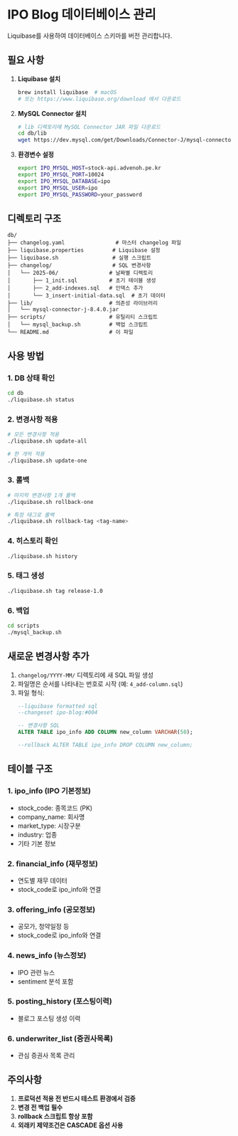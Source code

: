 # IPO Blog 데이터베이스 관리

Liquibase를 사용하여 데이터베이스 스키마를 버전 관리합니다.

## 필요 사항

1. **Liquibase 설치**
   ```bash
   brew install liquibase  # macOS
   # 또는 https://www.liquibase.org/download 에서 다운로드
   ```

2. **MySQL Connector 설치**
   ```bash
   # lib 디렉토리에 MySQL Connector JAR 파일 다운로드
   cd db/lib
   wget https://dev.mysql.com/get/Downloads/Connector-J/mysql-connector-j-8.4.0.jar
   ```

3. **환경변수 설정**
   ```bash
   export IPO_MYSQL_HOST=stock-api.advenoh.pe.kr
   export IPO_MYSQL_PORT=10024
   export IPO_MYSQL_DATABASE=ipo
   export IPO_MYSQL_USER=ipo
   export IPO_MYSQL_PASSWORD=your_password
   ```

## 디렉토리 구조

```
db/
├── changelog.yaml                # 마스터 changelog 파일
├── liquibase.properties         # Liquibase 설정
├── liquibase.sh                 # 실행 스크립트
├── changelog/                   # SQL 변경사항
│   └── 2025-06/                # 날짜별 디렉토리
│       ├── 1_init.sql          # 초기 테이블 생성
│       ├── 2_add-indexes.sql   # 인덱스 추가
│       └── 3_insert-initial-data.sql  # 초기 데이터
├── lib/                        # 의존성 라이브러리
│   └── mysql-connector-j-8.4.0.jar
├── scripts/                    # 유틸리티 스크립트
│   └── mysql_backup.sh         # 백업 스크립트
└── README.md                   # 이 파일

```

## 사용 방법

### 1. DB 상태 확인
```bash
cd db
./liquibase.sh status
```

### 2. 변경사항 적용
```bash
# 모든 변경사항 적용
./liquibase.sh update-all

# 한 개씩 적용
./liquibase.sh update-one
```

### 3. 롤백
```bash
# 마지막 변경사항 1개 롤백
./liquibase.sh rollback-one

# 특정 태그로 롤백
./liquibase.sh rollback-tag <tag-name>
```

### 4. 히스토리 확인
```bash
./liquibase.sh history
```

### 5. 태그 생성
```bash
./liquibase.sh tag release-1.0
```

### 6. 백업
```bash
cd scripts
./mysql_backup.sh
```

## 새로운 변경사항 추가

1. `changelog/YYYY-MM/` 디렉토리에 새 SQL 파일 생성
2. 파일명은 순서를 나타내는 번호로 시작 (예: `4_add-column.sql`)
3. 파일 형식:
   ```sql
   --liquibase formatted sql
   --changeset ipo-blog:#004
   
   -- 변경사항 SQL
   ALTER TABLE ipo_info ADD COLUMN new_column VARCHAR(50);
   
   --rollback ALTER TABLE ipo_info DROP COLUMN new_column;
   ```

## 테이블 구조

### 1. ipo_info (IPO 기본정보)
- stock_code: 종목코드 (PK)
- company_name: 회사명
- market_type: 시장구분
- industry: 업종
- 기타 기본 정보

### 2. financial_info (재무정보)
- 연도별 재무 데이터
- stock_code로 ipo_info와 연결

### 3. offering_info (공모정보)
- 공모가, 청약일정 등
- stock_code로 ipo_info와 연결

### 4. news_info (뉴스정보)
- IPO 관련 뉴스
- sentiment 분석 포함

### 5. posting_history (포스팅이력)
- 블로그 포스팅 생성 이력

### 6. underwriter_list (증권사목록)
- 관심 증권사 목록 관리

## 주의사항

1. **프로덕션 적용 전 반드시 테스트 환경에서 검증**
2. **변경 전 백업 필수**
3. **rollback 스크립트 항상 포함**
4. **외래키 제약조건은 CASCADE 옵션 사용** 